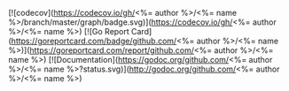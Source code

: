 [![codecov](https://codecov.io/gh/<%= author %>/<%= name %>/branch/master/graph/badge.svg)](https://codecov.io/gh/<%= author %>/<%= name %>)
[![Go Report Card](https://goreportcard.com/badge/github.com/<%= author %>/<%= name %>)](https://goreportcard.com/report/github.com/<%= author %>/<%= name %>)
[![Documentation](https://godoc.org/github.com/<%= author %>/<%= name %>?status.svg)](http://godoc.org/github.com/<%= author %>/<%= name %>)